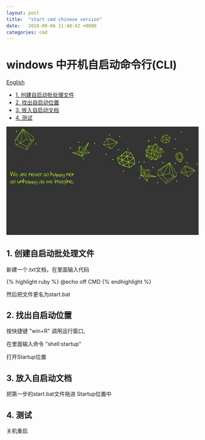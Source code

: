 ```yaml
---
layout: post
title:  "start cmd chinese version"
date:   2018-09-06 11:48:42 +0800
categories: cmd
---
```


# windows 中开机自启动命令行(CLI)

[English](https://robin163.github.io/cmd/2018/09/06/start-en.html)

<!-- vim-markdown-toc GFM -->

* [1. 创建自启动批处理文件](#1-创建自启动批处理文件)
* [2. 找出自启动位置](#2-找出自启动位置)
* [3. 放入自启动文档](#3-放入自启动文档)
* [4. 测试](#4-测试)

<!-- vim-markdown-toc -->

![pic1](https://github.com/Robin163/robin163.github.io/blob/master/css/pic1.jpg?raw=true)

## 1. 创建自启动批处理文件
新建一个.txt文档，在里面输入代码

{% highlight ruby %}
@echo off
CMD
{% endhighlight %}

然后把文件更名为start.bat
## 2. 找出自启动位置
按快捷键 "win+R" 调用运行窗口,

在里面输入命令 "shell:startup"

打开Startup位置
## 3. 放入自启动文档
把第一步的start.bat文件拖进 Startup位置中

## 4. 测试
关机重启



